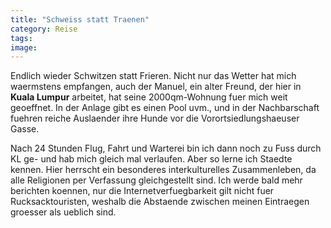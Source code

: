 ```yaml
---
title: "Schweiss statt Traenen"
category: Reise
tags: 
image: 
---
```


Endlich wieder Schwitzen statt Frieren. Nicht nur das Wetter hat mich waermstens empfangen, auch der Manuel, ein alter Freund, der hier in **Kuala Lumpur** arbeitet, hat seine 2000qm-Wohnung fuer mich weit geoeffnet. In der Anlage gibt es einen Pool uvm., und in der Nachbarschaft fuehren reiche Auslaender ihre Hunde vor die Vorortsiedlungshaeuser Gasse.

Nach 24 Stunden Flug, Fahrt und Warterei bin ich dann noch zu Fuss durch KL ge- und hab mich gleich mal verlaufen. Aber so lerne ich Staedte kennen. Hier herrscht ein besonderes interkulturelles Zusammenleben, da alle Religionen per Verfassung gleichgestellt sind. Ich werde bald mehr berichten koennen, nur die Internetverfuegbarkeit gilt nicht fuer Rucksacktouristen, weshalb die Abstaende zwischen meinen Eintraegen groesser als ueblich sind.

